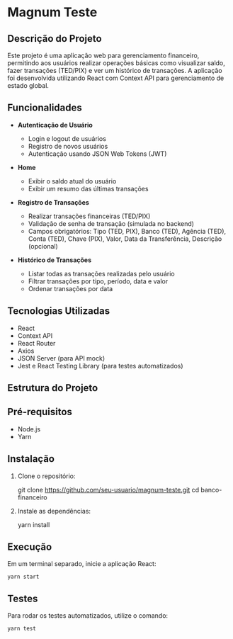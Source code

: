 # Magnum Teste

## Descrição do Projeto

Este projeto é uma aplicação web para gerenciamento financeiro, permitindo aos usuários realizar operações básicas como visualizar saldo, fazer transações (TED/PIX) e ver um histórico de transações. A aplicação foi desenvolvida utilizando React com Context API para gerenciamento de estado global.

## Funcionalidades

- **Autenticação de Usuário**
  - Login e logout de usuários
  - Registro de novos usuários
  - Autenticação usando JSON Web Tokens (JWT)

- **Home**
  - Exibir o saldo atual do usuário
  - Exibir um resumo das últimas transações

- **Registro de Transações**
  - Realizar transações financeiras (TED/PIX)
  - Validação de senha de transação (simulada no backend)
  - Campos obrigatórios: Tipo (TED, PIX), Banco (TED), Agência (TED), Conta (TED), Chave (PIX), Valor, Data da Transferência, Descrição (opcional)

- **Histórico de Transações**
  - Listar todas as transações realizadas pelo usuário
  - Filtrar transações por tipo, período, data e valor
  - Ordenar transações por data

## Tecnologias Utilizadas

- React
- Context API
- React Router
- Axios
- JSON Server (para API mock)
- Jest e React Testing Library (para testes automatizados)

## Estrutura do Projeto


## Pré-requisitos

- Node.js
- Yarn

## Instalação

1. Clone o repositório:

    git clone https://github.com/seu-usuario/magnum-teste.git
    cd banco-financeiro

2. Instale as dependências:

    yarn install

## Execução

Em um terminal separado, inicie a aplicação React:

    yarn start

## Testes

Para rodar os testes automatizados, utilize o comando:

    yarn test

